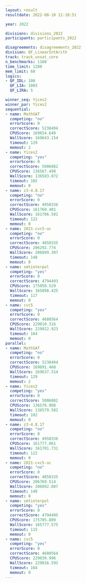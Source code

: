 ```yaml
---
layout: result
resultdate: 2022-08-10 11:18:51

year: 2022

divisions: divisions_2022
participants: participants_2022

disagreements: disagreements_2022
division: QF_LinearIntArith
track: track_unsat_core
n_benchmarks: 1108
time_limit: 1200
mem_limit: 60
logics:
- QF_IDL: 100
  QF_LIA: 1003
  QF_LIRA: 5

winner_seq: Yices2
winner_par: Yices2
sequential:
- name: MathSAT
  competing: "no"
  errorScore: 0
  correctScore: 5238494
  CPUScore: 169654.648
  WallScore: 169643.154
  timeout: 129
  memout: 2
- name: Yices2
  competing: "yes"
  errorScore: 0
  correctScore: 5006882
  CPUScore: 136567.498
  WallScore: 136583.072
  timeout: 102
  memout: 0
- name: z3-4.8.17
  competing: "no"
  errorScore: 0
  correctScore: 4950336
  CPUScore: 161760.401
  WallScore: 161706.501
  timeout: 122
  memout: 0
- name: 2021-cvc5-uc
  competing: "no"
  errorScore: 0
  correctScore: 4858335
  CPUScore: 206292.774
  WallScore: 206899.307
  timeout: 148
  memout: 0
- name: smtinterpol
  competing: "yes"
  errorScore: 0
  correctScore: 4794493
  CPUScore: 175050.529
  WallScore: 165898.425
  timeout: 117
  memout: 0
- name: cvc5
  competing: "yes"
  errorScore: 0
  correctScore: 4680564
  CPUScore: 229010.316
  WallScore: 229022.923
  timeout: 164
  memout: 0
parallel:
- name: MathSAT
  competing: "no"
  errorScore: 0
  correctScore: 5238494
  CPUScore: 169691.468
  WallScore: 169637.514
  timeout: 129
  memout: 2
- name: Yices2
  competing: "yes"
  errorScore: 0
  correctScore: 5006882
  CPUScore: 136578.908
  WallScore: 136579.582
  timeout: 102
  memout: 0
- name: z3-4.8.17
  competing: "no"
  errorScore: 0
  correctScore: 4950336
  CPUScore: 161777.061
  WallScore: 161701.731
  timeout: 122
  memout: 0
- name: 2021-cvc5-uc
  competing: "no"
  errorScore: 0
  correctScore: 4858335
  CPUScore: 206769.514
  WallScore: 206892.087
  timeout: 148
  memout: 0
- name: smtinterpol
  competing: "yes"
  errorScore: 0
  correctScore: 4794495
  CPUScore: 175705.809
  WallScore: 165777.575
  timeout: 115
  memout: 0
- name: cvc5
  competing: "yes"
  errorScore: 0
  correctScore: 4680564
  CPUScore: 229039.996
  WallScore: 229016.593
  timeout: 164
  memout: 0
---
```

